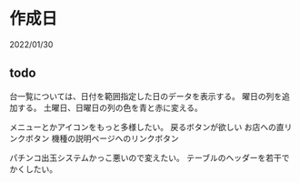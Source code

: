 # 作成日

2022/01/30

## todo

台一覧については、日付を範囲指定した日のデータを表示する。
曜日の列を追加する。
土曜日、日曜日の列の色を青と赤に変える。



メニューとかアイコンをもっと多様したい。
戻るボタンが欲しい
お店への直リンクボタン
機種の説明ページへのリンクボタン

パチンコ出玉システムかっこ悪いので変えたい。
テーブルのヘッダーを若干でかくしたい。
